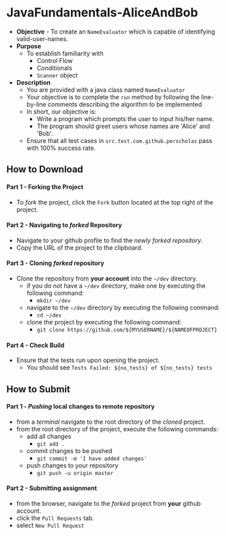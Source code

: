 # JavaFundamentals-AliceAndBob

* **Objective** - To create an `NameEvaluator` which is capable of identifying valid-user-names.
* **Purpose**
    * To establish familiarity with
        * Control Flow
        * Conditionals
        * `Scanner` object
* **Description**
    * You are provided with a java class named `NameEvaluator`
    * Your objective is to complete the `run` method by following the line-by-line comments describing the algorithm to be implemented
    * In short, our objective is:
        * Write a program which prompts the user to input his/her name.
        * The program should greet users whose names are 'Alice' and 'Bob'.
    * Ensure that all test cases in `src.test.com.github.perscholas` pass with 100% success rate.



## How to Download

#### Part 1 - Forking the Project
* To _fork_ the project, click the `Fork` button located at the top right of the project.


#### Part 2 - Navigating to _forked_ Repository
* Navigate to your github profile to find the _newly forked repository_.
* Copy the URL of the project to the clipboard.

#### Part 3 - Cloning _forked_ repository
* Clone the repository from **your account** into the `~/dev` directory.
  * if you do not have a `~/dev` directory, make one by executing the following command:
    * `mkdir ~/dev`
  * navigate to the `~/dev` directory by executing the following command:
    * `cd ~/dev`
  * clone the project by executing the following command:
    * `git clone https://github.com/${MYUSERNAME}/${NAMEOFPROJECT}`

#### Part 4 - Check Build
* Ensure that the tests run upon opening the project.
    * You should see `Tests Failed: ${no_tests} of ${no_tests} tests`







## How to Submit

#### Part 1 -  _Pushing_ local changes to remote repository
* from a _terminal_ navigate to the root directory of the _cloned_ project.
* from the root directory of the project, execute the following commands:
    * add all changes
      * `git add .`
    * commit changes to be pushed
      * `git commit -m 'I have added changes'`
    * push changes to your repository
      * `git push -u origin master`

#### Part 2 - Submitting assignment
* from the browser, navigate to the _forked_ project from **your** github account.
* click the `Pull Requests` tab.
* select `New Pull Request`
